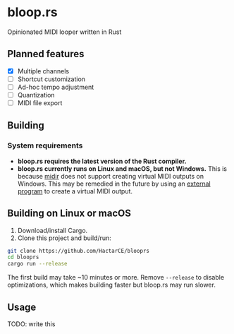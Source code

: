 # bloop.rs

Opinionated MIDI looper written in Rust

## Planned features

- [x] Multiple channels
- [ ] Shortcut customization
- [ ] Ad-hoc tempo adjustment
- [ ] Quantization
- [ ] MIDI file export

## Building

### System requirements

- **bloop.rs requires the latest version of the Rust compiler.**
- **bloop.rs currently runs on Linux and macOS, but not Windows.** This is because [midir](https://github.com/Boddlnagg/midir) does not support creating virtual MIDI outputs on Windows. This may be remedied in the future by using an [external program](https://www.tobias-erichsen.de/software/loopmidi.html) to create a virtual MIDI output.

## Building on Linux or macOS

1. Download/install Cargo.
2. Clone this project and build/run:

```sh
git clone https://github.com/HactarCE/blooprs
cd blooprs
cargo run --release
```

The first build may take ~10 minutes or more. Remove `--release` to disable optimizations, which makes building faster but bloop.rs may run slower.

## Usage

TODO: write this
